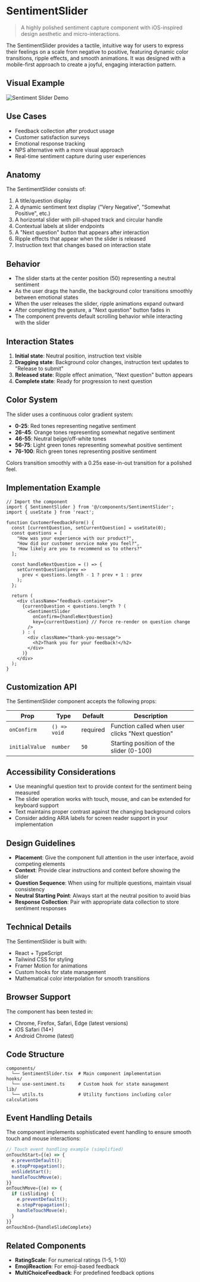 # SentimentSlider

> A highly polished sentiment capture component with iOS-inspired design aesthetic and micro-interactions.

The SentimentSlider provides a tactile, intuitive way for users to express their feelings on a scale from negative to positive, featuring dynamic color transitions, ripple effects, and smooth animations. It was designed with a mobile-first approach to create a joyful, engaging interaction pattern.

## Visual Example

![Sentiment Slider Demo](../assets/IMG_2920.png)

## Use Cases

- Feedback collection after product usage
- Customer satisfaction surveys
- Emotional response tracking
- NPS alternative with a more visual approach
- Real-time sentiment capture during user experiences

## Anatomy

The SentimentSlider consists of:
1. A title/question display
2. A dynamic sentiment text display ("Very Negative", "Somewhat Positive", etc.)
3. A horizontal slider with pill-shaped track and circular handle
4. Contextual labels at slider endpoints
5. A "Next question" button that appears after interaction
6. Ripple effects that appear when the slider is released
7. Instruction text that changes based on interaction state

## Behavior

- The slider starts at the center position (50) representing a neutral sentiment
- As the user drags the handle, the background color transitions smoothly between emotional states
- When the user releases the slider, ripple animations expand outward
- After completing the gesture, a "Next question" button fades in
- The component prevents default scrolling behavior while interacting with the slider

## Interaction States

1. **Initial state**: Neutral position, instruction text visible
2. **Dragging state**: Background color changes, instruction text updates to "Release to submit"
3. **Released state**: Ripple effect animation, "Next question" button appears
4. **Complete state**: Ready for progression to next question

## Color System

The slider uses a continuous color gradient system:
- **0-25**: Red tones representing negative sentiment
- **26-45**: Orange tones representing somewhat negative sentiment
- **46-55**: Neutral beige/off-white tones
- **56-75**: Light green tones representing somewhat positive sentiment
- **76-100**: Rich green tones representing positive sentiment

Colors transition smoothly with a 0.25s ease-in-out transition for a polished feel.

## Implementation Example

```tsx
// Import the component
import { SentimentSlider } from '@/components/SentimentSlider';
import { useState } from 'react';

function CustomerFeedbackForm() {
  const [currentQuestion, setCurrentQuestion] = useState(0);
  const questions = [
    "How was your experience with our product?",
    "How did our customer service make you feel?",
    "How likely are you to recommend us to others?"
  ];
  
  const handleNextQuestion = () => {
    setCurrentQuestion(prev => 
      prev < questions.length - 1 ? prev + 1 : prev
    );
  };
  
  return (
    <div className="feedback-container">
      {currentQuestion < questions.length ? (
        <SentimentSlider 
          onConfirm={handleNextQuestion}
          key={currentQuestion} // Force re-render on question change
        />
      ) : (
        <div className="thank-you-message">
          <h2>Thank you for your feedback!</h2>
        </div>
      )}
    </div>
  );
}
```

## Customization API

The SentimentSlider component accepts the following props:

| Prop | Type | Default | Description |
|------|------|---------|-------------|
| `onConfirm` | `() => void` | required | Function called when user clicks "Next question" |
| `initialValue` | `number` | `50` | Starting position of the slider (0-100) |

## Accessibility Considerations

- Use meaningful question text to provide context for the sentiment being measured
- The slider operation works with touch, mouse, and can be extended for keyboard support
- Text maintains proper contrast against the changing background colors
- Consider adding ARIA labels for screen reader support in your implementation

## Design Guidelines

- **Placement**: Give the component full attention in the user interface, avoid competing elements
- **Context**: Provide clear instructions and context before showing the slider
- **Question Sequence**: When using for multiple questions, maintain visual consistency
- **Neutral Starting Point**: Always start at the neutral position to avoid bias
- **Response Collection**: Pair with appropriate data collection to store sentiment responses

## Technical Details

The SentimentSlider is built with:
- React + TypeScript
- Tailwind CSS for styling
- Framer Motion for animations
- Custom hooks for state management
- Mathematical color interpolation for smooth transitions

## Browser Support

The component has been tested in:
- Chrome, Firefox, Safari, Edge (latest versions)
- iOS Safari (14+)
- Android Chrome (latest)

## Code Structure

```
components/
  └── SentimentSlider.tsx  # Main component implementation
hooks/
  └── use-sentiment.ts     # Custom hook for state management
lib/
  └── utils.ts             # Utility functions including color calculations
```

## Event Handling Details

The component implements sophisticated event handling to ensure smooth touch and mouse interactions:

```typescript
// Touch event handling example (simplified)
onTouchStart={(e) => {
  e.preventDefault(); 
  e.stopPropagation();
  onSlideStart();
  handleTouchMove(e);
}}
onTouchMove={(e) => {
  if (isSliding) {
    e.preventDefault();
    e.stopPropagation();
    handleTouchMove(e);
  }
}}
onTouchEnd={handleSlideComplete}
```

## Related Components

- **RatingScale**: For numerical ratings (1-5, 1-10)
- **EmojiReaction**: For emoji-based feedback
- **MultiChoiceFeedback**: For predefined feedback options